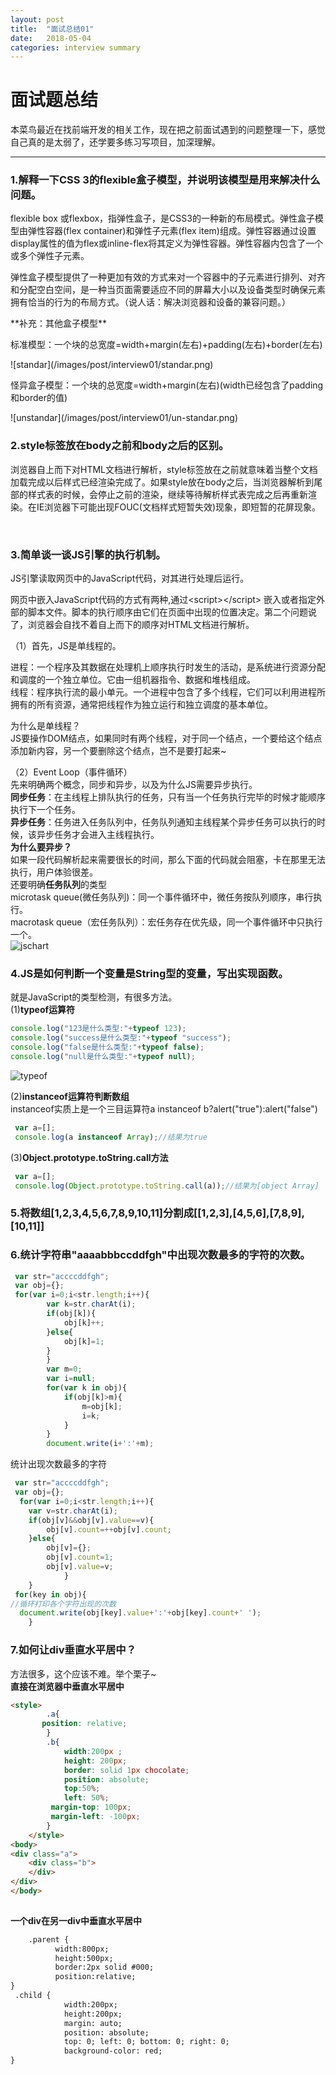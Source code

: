 ```yaml
---
layout: post
title:  "面试总结01"
date:   2018-05-04
categories: interview summary
---
```


# 面试题总结
本菜鸟最近在找前端开发的相关工作，现在把之前面试遇到的问题整理一下，感觉自己真的是太弱了，还学要多练习写项目，加深理解。


------
### 1.解释一下CSS 3的flexible盒子模型，并说明该模型是用来解决什么问题。

<p>flexible box 或flexbox，指弹性盒子，是CSS3的一种新的布局模式。弹性盒子模型由弹性容器(flex container)和弹性子元素(flex item)组成。弹性容器通过设置display属性的值为flex或inline-flex将其定义为弹性容器。弹性容器内包含了一个或多个弹性子元素。</p>
<p>弹性盒子模型提供了一种更加有效的方式来对一个容器中的子元素进行排列、对齐和分配空白空间，是一种当页面需要适应不同的屏幕大小以及设备类型时确保元素拥有恰当的行为的布局方式。（说人话：解决浏览器和设备的兼容问题。）</p>
**补充：其他盒子模型**
<p>标准模型：一个块的总宽度=width+margin(左右)+padding(左右)+border(左右)</p>
![standar](/images/post/interview01/standar.png)
<p>怪异盒子模型：一个块的总宽度=width+margin(左右)(width已经包含了padding和border的值)</p>
![unstandar](/images/post/interview01/un-standar.png)

<br>

### 2.style标签放在body之前和body之后的区别。

<p>浏览器自上而下对HTML文档进行解析，style标签放在之前就意味着当整个文档加载完成以后样式已经渲染完成了。如果style放在body之后，当浏览器解析到尾部的样式表的时候，会停止之前的渲染，继续等待解析样式表完成之后再重新渲染。在IE浏览器下可能出现FOUC(文档样式短暂失效)现象，即短暂的花屏现象。</p>
<br>

### 3.简单谈一谈JS引擎的执行机制。

JS引擎读取网页中的JavaScript代码，对其进行处理后运行。
<p>网页中嵌入JavaScript代码的方式有两种,通过&lt;script&gt;&lt;/script&gt 嵌入或者指定外部的脚本文件。脚本的执行顺序由它们在页面中出现的位置决定。第二个问题说了，浏览器会自找不着自上而下的顺序对HTML文档进行解析。
</p>
（1）首先，JS是单线程的。
<p>进程：一个程序及其数据在处理机上顺序执行时发生的活动，是系统进行资源分配和调度的一个独立单位。它由一组机器指令、数据和堆栈组成。<br>
线程：程序执行流的最小单元。一个进程中包含了多个线程，它们可以利用进程所拥有的所有资源，通常把线程作为独立运行和独立调度的基本单位。 </p>
为什么是单线程？<br>
JS要操作DOM结点，如果同时有两个线程，对于同一个结点，一个要给这个结点添加新内容，另一个要删除这个结点，岂不是要打起来~

（2）Event Loop（事件循环）<br>
先来明确两个概念，同步和异步，以及为什么JS需要异步执行。<br>
<b>同步任务</b>：在主线程上排队执行的任务，只有当一个任务执行完毕的时候才能顺序执行下一个任务。<br>
<b>异步任务</b>：任务进入任务队列中，任务队列通知主线程某个异步任务可以执行的时候，该异步任务才会进入主线程执行。<br>
<b>为什么要异步？</b><br>
如果一段代码解析起来需要很长的时间，那么下面的代码就会阻塞，卡在那里无法执行，用户体验很差。<br>
还要明确<b>任务队列</b>的类型<br>
microtask queue(微任务队列)：同一个事件循环中，微任务按队列顺序，串行执行。<br>
macrotask queue（宏任务队列）：宏任务存在优先级，同一个事件循环中只执行一个。<br>
![jschart](/images/post/interview01/jschart.png)

### 4.JS是如何判断一个变量是String型的变量，写出实现函数。

就是JavaScript的类型检测，有很多方法。<br>
(1)<b>typeof运算符</b><br>
```JavaScript
console.log("123是什么类型:"+typeof 123);
console.log("success是什么类型:"+typeof "success");
console.log("false是什么类型:"+typeof false);
console.log("null是什么类型:"+typeof null);
```
![typeof](/images/post/interview01/typeof.png)

(2)<b>instanceof运算符判断数组</b><br>
instanceof实质上是一个三目运算符a instanceof b?alert("true"):alert("false")<br>

```JavaScript
 var a=[];
 console.log(a instanceof Array);//结果为true		
``` 
(3)<b>Object.prototype.toString.call方法</b><br>
```JavaScript
 var a=[];
 console.log(Object.prototype.toString.call(a));//结果为[object Array]
```
### 5.将数组[1,2,3,4,5,6,7,8,9,10,11]分割成[[1,2,3],[4,5,6],[7,8,9],[10,11]]

### 6.统计字符串"aaaabbbccddfgh"中出现次数最多的字符的次数。

```JavaScript
 var str="accccddfgh";
 var obj={};
 for(var i=0;i<str.length;i++){
		var k=str.charAt(i);
		if(obj[k]){
			obj[k]++;
		}else{
			obj[k]=1;
		}
		}
		var m=0;
		var i=null;
		for(var k in obj){
			if(obj[k]>m){
				m=obj[k];
				i=k;
			}
		}
		document.write(i+':'+m);
```
统计出现次数最多的字符<br>
```JavaScript
 var str="accccddfgh";
 var obj={};
  for(var i=0;i<str.length;i++){
	var v=str.charAt(i);
	if(obj[v]&&obj[v].value==v){
    	obj[v].count=++obj[v].count;
	}else{
		obj[v]={};
		obj[v].count=1;
		obj[v].value=v;
			}
	}
 for(key in obj){
//循环打印各个字符出现的次数
  document.write(obj[key].value+':'+obj[key].count+' ');
	}
```
### 7.如何让div垂直水平居中？

方法很多，这个应该不难。举个栗子~<br>
<b>直接在浏览器中垂直水平居中</b><br>

```HTML
<style>
		.a{
       position: relative;
		}
		.b{
			width:200px ;
			height: 200px;
			border: solid 1px chocolate;
			position: absolute;
			top:50%;
			left: 50%;
		 margin-top: 100px;
		 margin-left: -100px;
		}
	</style>
<body>
<div class="a">
	<div class="b">			
	</div>			
</div>
</body>
 
```
<b>一个div在另一div中垂直水平居中</b><br>

```HTML
    .parent {
          width:800px;
          height:500px;
          border:2px solid #000;
          position:relative;
}
 .child {
            width:200px;
            height:200px;
            margin: auto;  
            position: absolute;  
            top: 0; left: 0; bottom: 0; right: 0; 
            background-color: red;
}
```

